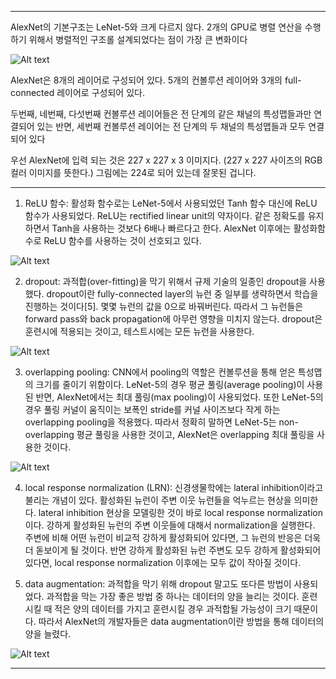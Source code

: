 * * *
AlexNet의 기본구조는 LeNet-5와 크게 다르지 않다. 2개의 GPU로 병렬 연산을 수행하기 위해서 병렬적인 구조롤 설계되었다는 점이 가장 큰 변화이다

![Alt text](https://img1.daumcdn.net/thumb/R1280x0/?scode=mtistory2&fname=https%3A%2F%2Ft1.daumcdn.net%2Fcfile%2Ftistory%2F99FEB93C5C80B5192E)

AlexNet은 8개의 레이어로 구성되어 있다. 5개의 컨볼루션 레이어와 3개의 full-connected 레이어로 구성되어 있다. 

두번째, 네번째, 다섯번째 컨볼루션 레이어들은 전 단계의 같은 채널의 특성맵들과만 연결되어 있는 반면, 세번째 컨볼루션 레이어는 전 단계의 두 채널의 특성맵들과 모두 연결되어 있다

 우선 AlexNet에 입력 되는 것은 227 x 227 x 3 이미지다. (227 x 227 사이즈의 RGB 컬러 이미지를 뜻한다.) 그림에는 224로 되어 있는데 잘못된 겁니다. 
 
 * * *
 1) ReLU 함수: 활성화 함수로는 LeNet-5에서 사용되었던 Tanh 함수 대신에 ReLU 함수가 사용되었다. ReLU는 rectified linear unit의 약자이다. 같은 정확도를 유지하면서 Tanh을 사용하는 것보다 6배나 빠르다고 한다. AlexNet 이후에는 활성화함수로 ReLU 함수를 사용하는 것이 선호되고 있다. 
 
 ![Alt text](https://img1.daumcdn.net/thumb/R1280x0/?scode=mtistory2&fname=https%3A%2F%2Fblog.kakaocdn.net%2Fdn%2FcexrVz%2FbtqBFwoUz96%2F6E1W6ALGpm3EfkJykHPFak%2Fimg.jpg)
 
 2) dropout: 과적합(over-fitting)을 막기 위해서 규제 기술의 일종인 dropout을 사용했다. dropout이란 fully-connected layer의 뉴런 중 일부를 생략하면서 학습을 진행하는 것이다[5]. 몇몇 뉴런의 값을 0으로 바꿔버린다. 따라서 그 뉴런들은 forward pass와 back propagation에 아무런 영향을 미치지 않는다. dropout은 훈련시에 적용되는 것이고, 테스트시에는 모든 뉴런을 사용한다. 
 
 ![Alt text](https://img1.daumcdn.net/thumb/R1280x0/?scode=mtistory2&fname=https%3A%2F%2Fblog.kakaocdn.net%2Fdn%2FcMcWkE%2FbtqBFNcRhiv%2FjJyZWvbf9uQLmKJG3pQAK1%2Fimg.jpg)
 
 3) overlapping pooling: CNN에서 pooling의 역할은 컨볼루션을 통해 얻은 특성맵의 크기를 줄이기 위함이다. LeNet-5의 경우 평균 풀링(average pooling)이 사용된 반면, AlexNet에서는 최대 풀링(max pooling)이 사용되었다. 또한 LeNet-5의 경우 풀링 커널이 움직이는 보폭인 stride를 커널 사이즈보다 작게 하는 overlapping pooling을 적용했다. 따라서 정확히 말하면 LeNet-5는 non-overlapping 평균 풀링을 사용한 것이고, AlexNet은 overlapping 최대 풀링을 사용한 것이다. 
 
 ![Alt text](https://img1.daumcdn.net/thumb/R1280x0/?scode=mtistory2&fname=https%3A%2F%2Fblog.kakaocdn.net%2Fdn%2Fb5hfOx%2FbtqBCUY3kpE%2FCKcK19bmDgtkSkWS5GPkBk%2Fimg.png)
 
 4) local response normalization (LRN): 신경생물학에는 lateral inhibition이라고 불리는 개념이 있다. 활성화된 뉴런이 주변 이웃 뉴런들을 억누르는 현상을 의미한다. lateral inhibition 현상을 모델링한 것이 바로 local response normalization이다. 강하게 활성화된 뉴런의 주변 이웃들에 대해서 normalization을 실행한다. 주변에 비해 어떤 뉴런이 비교적 강하게 활성화되어 있다면, 그 뉴런의 반응은 더욱더 돋보이게 될 것이다. 반면 강하게 활성화된 뉴런 주변도 모두 강하게 활성화되어 있다면, local response normalization 이후에는 모두 값이 작아질 것이다. 

5) data augmentation: 과적합을 막기 위해 dropout 말고도 또다른 방법이 사용되었다. 과적합을 막는 가장 좋은 방법 중 하나는 데이터의 양을 늘리는 것이다. 훈련시킬 때 적은 양의 데이터를 가지고 훈련시킬 경우 과적합될 가능성이 크기 때문이다. 따라서 AlexNet의 개발자들은 data augmentation이란 방법을 통해 데이터의 양을 늘렸다. 

 ![Alt text](https://img1.daumcdn.net/thumb/R1280x0/?scode=mtistory2&fname=https%3A%2F%2Fblog.kakaocdn.net%2Fdn%2FviqCJ%2FbtqBD1C97Ax%2FVRY44kp7K8Y1VpqNdu7fJk%2Fimg.png)
* * *
